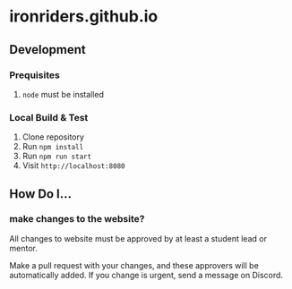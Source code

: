 # ironriders.github.io

## Development

### Prequisites

1. `node` must be installed

### Local Build & Test

1. Clone repository
1. Run `npm install`
1. Run `npm run start`
1. Visit `http://localhost:8080` 

## How Do I...

### make changes to the website?

All changes to website must be approved by at least a student lead or mentor. 

Make a pull request with your changes, and these approvers will be automatically added. If you change is urgent, send a message on Discord.
